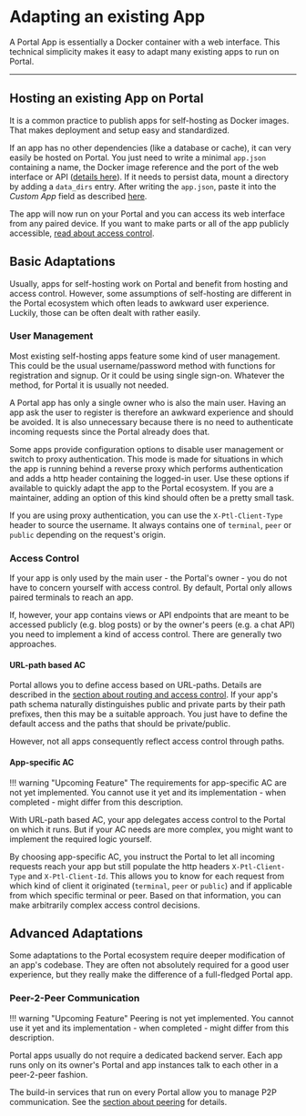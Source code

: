 # Adapting an existing App

A Portal App is essentially a Docker container with a web interface.
This technical simplicity makes it easy to adapt many existing apps to run on Portal.

---

## Hosting an existing App on Portal

It is a common practice to publish apps for self-hosting as Docker images.
That makes deployment and setup easy and standardized.

If an app has no other dependencies (like a database or cache), it can very easily be hosted on Portal.
You just need to write a minimal `app.json` containing a name, the Docker image reference and the port of the web interface or API ([details here](app_json.md)).
If it needs to persist data, mount a directory by adding a `data_dirs` entry.
After writing the `app.json`, paste it into the *Custom App* field as described [here](testing.md).

The app will now run on your Portal and you can access its web interface from any paired device.
If you want to make parts or all of the app publicly accessible, [read about access control](routing_and_ac.md).

## Basic Adaptations

Usually, apps for self-hosting work on Portal and benefit from hosting and access control.
However, some assumptions of self-hosting are different in the Portal ecosystem
which often leads to awkward user experience.
Luckily, those can be often dealt with rather easily.

### User Management

Most existing self-hosting apps feature some kind of user management.
This could be the usual username/password method with functions for registration and signup.
Or it could be using single sign-on.
Whatever the method, for Portal it is usually not needed.

A Portal app has only a single owner who is also the main user.
Having an app ask the user to register is therefore an awkward experience and should be avoided.
It is also unnecessary because there is no need to authenticate incoming requests
since the Portal already does that.

Some apps provide configuration options to disable user management 
or switch to proxy authentication.
This mode is made for situations in which the app is running behind a reverse proxy
which performs authentication and adds a http header containing the logged-in user.
Use these options if available to quickly adapt the app to the Portal ecosystem.
If you are a maintainer, adding an option of this kind should often be a pretty small task.

If you are using proxy authentication, you can use the `X-Ptl-Client-Type` header to source the username.
It always contains one of `terminal`, `peer` or `public` depending on the request's origin.

### Access Control

If your app is only used by the main user - the Portal's owner - 
you do not have to concern yourself with access control.
By default, Portal only allows paired terminals to reach an app.

If, however, your app contains views or API endpoints 
that are meant to be accessed publicly (e.g. blog posts) or by the owner's peers (e.g. a chat API)
you need to implement a kind of access control.
There are generally two approaches.

#### URL-path based AC

Portal allows you to define access based on URL-paths.
Details are described in the [section about routing and access control](routing_and_ac.md).
If your app's path schema naturally distinguishes public and private parts by their path prefixes,
then this may be a suitable approach.
You just have to define the default access and the paths that should be private/public.

However, not all apps consequently reflect access control through paths.

#### App-specific AC

!!! warning "Upcoming Feature"
    The requirements for app-specific AC are not yet implemented.
    You cannot use it yet and its implementation - when completed - might differ from this description. 

With URL-path based AC, your app delegates access control to the Portal on which it runs.
But if your AC needs are more complex, you might want to implement the required logic yourself.

By choosing app-specific AC, you instruct the Portal to let all incoming requests reach your app
but still populate the http headers `X-Ptl-Client-Type` and `X-Ptl-Client-Id`.
This allows you to know for each request from which kind of client it originated
(`terminal`, `peer` or `public`) and if applicable from which specific terminal or peer.
Based on that information, you can make arbitrarily complex access control decisions.

## Advanced Adaptations

Some adaptations to the Portal ecosystem require deeper modification of an app's codebase.
They are often not absolutely required for a good user experience, 
but they really make the difference of a full-fledged Portal app.

### Peer-2-Peer Communication

!!! warning "Upcoming Feature"
    Peering is not yet implemented.
    You cannot use it yet and its implementation - when completed - might differ from this description.

Portal apps usually do not require a dedicated backend server.
Each app runs only on its owner's Portal and app instances talk to each other in a peer-2-peer fashion.

The build-in services that run on every Portal allow you to manage P2P communication.
See the [section about peering](peering.md) for details.
